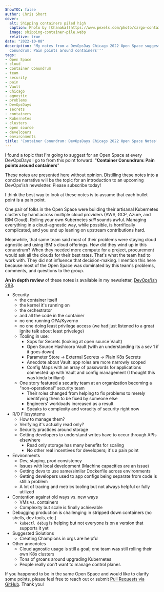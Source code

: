 ```yaml
---
ShowTOC: false
author: Chris Short
cover:
  alt: Shipping containers piled high
  caption: Photo by [Chanaka](https://www.pexels.com/photo/cargo-container-lot-906494/)
  image: shipping-container-pile.webp
  relative: true
date: "2022-10-08"
description: 'My notes from a DevOpsDay Chicago 2022 Open Space suggestion: ''Container
  Conundrum: Pain points around containers'''
tags:
- Open Space
- cloud
- Container Conundrum
- team
- security
- pain
- Vault
- Chicago
- agnostic
- problems
- DevOpsDays
- secrets
- containers
- Kubernetes
- clusters
- open source
- developers
- environments
title: 'Container Conundrum: DevOpsDays Chicago 2022 Open Space Notes'
---
```



I found a topic that I'm going to suggest for an Open Space at every DevOpsDays I go to from this point forward: "**Container Conundrum: Pain points around containers**"

These notes are presented here without opinion. Distilling these notes into a concise narrative will be the topic for an introduction to an upcoming DevOps'ish newsletter. Please subscribe today!


I think the best way to look at these notes is to assume that each bullet point is a pain point.

One pair of folks in the Open Space were building their artisanal Kubernetes clusters by hand across multiple cloud providers (AWS, GCP, Azure, and IBM Cloud). Rolling your own Kubernetes *still* sounds awful. Managing everything in a cloud-agnostic way, while possible, is horrifically complicated, and you end up leaning on upstream contributions hard.

Meanwhile, that same team said most of their problems were staying cloud agnostic and using IBM's cloud offerings. How did they wind up in this conundrum? When they needed more compute for a project, procurement would ask all the clouds for their best rates. That's what the team had to work with. They did not influence that decision-making. I mention this here because most of the Open Space was dominated by this team's problems, comments, and questions to the group.

**An in depth review** of these notes is available in my newsletter, [DevOps'ish 288](https://devopsish.com/288/).

* Security
  * the container itself
  * the kernel it's running on
  * the orchestrator
  * and all the code in the container
  * no one running OPA/Kyverno
  * no one doing least privilege access (we had just listened to a great ignite talk about least privelege)
  * Tooling in use:
    * Sops for Secrets (looking at open source Vault)
    * Open Source Hashicorp Vault (with an understanding its a sev 1 if it goes down)
    * Parameter Store → External Secrets → Plain K8s Secrets
    * Anecdote about Vault: app roles are more narrowly scoped
    * Config Maps with an array of passwords for applications connected up with Vault and config management (I thought this was kinda brilliant)
  * One story featured a security team at an organization becoming a "non-operational" security team
    * Their roles changed from helping to fix problems to merely identifying them to be fixed by someone else
    * Engineers' workloads increased as a result
    * Speaks to complexity and voracity of security right now
* R/O Filesystems
  * How to manage them?
  * Verifying it's actually read only?
  * Security practices around storage
  * Getting developers to understand writes have to occur through APIs elsewhere
    * Read only storage has many benefits for scaling
    * No other real incentives for developers; it's a pain point
* Environments
  * Dev, staging, prod consistency
  * Issues with local development (Machine capacities are an issue)
  * Getting devs to use same/similar Dockerfile across environments
  * Getting developers used to app configs being separate from code is still a problem
  * A lot of tracing and metrics tooling but not always helpful or fully utilized
* Contention against old ways vs. new ways
  * VMs vs. containers
  * Complexity but scale is finally achievable
* Debugging production is challenging in stripped down containers (no shells, dev tools, etc.)
  * `kubectl debug` is helping but not everyone is on a version that supports it yet
* Suggested Solutions
  * Creating Champions in orgs are helpful
* Other anecdotes
  * Cloud agnostic usage is still a goal; one team was still rolling their own K8s clusters
  * Tons of groans around upgrading Kubernetes
  * People really don't want to manage control planes

If you happened to be in the same Open Space and would like to clarify some points, please feel free to reach out or submit [Pull Requests via GitHub](https://github.com/chris-short/chrisshort.net/tree/main/content/posts/container-conundrum-chicago-open-space). Thank you!
